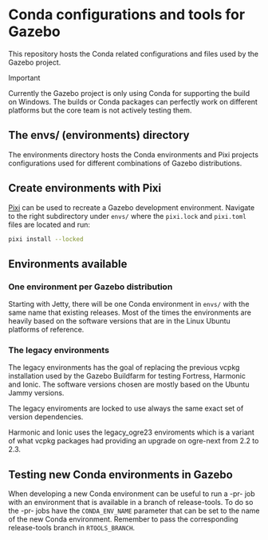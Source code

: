 # Conda configurations and tools for Gazebo

This repository hosts the Conda related configurations and files used
by the Gazebo project.

> [!IMPORTANT]
> Currently the Gazebo project is only using Conda for supporting the
> build on Windows. The builds or Conda packages can perfectly work
> on different platforms but the core team is not actively testing
> them.

## The envs/ (environments) directory

The environments directory hosts the Conda environments and Pixi projects
configurations used for different combinations of Gazebo distributions.

## Create environments with Pixi

[Pixi](https://prefix.dev/) can be used to recreate a Gazebo development
environment. Navigate to the right subdirectory under `envs/` where the
`pixi.lock` and `pixi.toml` files are located and run:

```bash
pixi install --locked
```

## Environments available

### One environment per Gazebo distribution

Starting with Jetty, there will be one Conda environment in `envs/` with
the same name that existing releases. Most of the times the environments
are heavily based on the software versions that are in the Linux Ubuntu
platforms of reference.

### The legacy environments

The legacy environments has the goal of replacing the previous vcpkg
installation used by the Gazebo Buildfarm for testing Fortress, Harmonic
and Ionic. The software versions chosen are mostly based on the Ubuntu
Jammy versions.

The legacy enviroments are locked to use always the same exact set of
version dependencies.

Harmonic and Ionic uses the legacy_ogre23 enviroments which is a variant
of what vcpkg packages had providing an upgrade on ogre-next from 2.2 to
2.3.

## Testing new Conda environments in Gazebo

When developing a new Conda environment can be useful to run a -pr- job
with an environment that is available in a branch of release-tools. To
do so the -pr- jobs have the `CONDA_ENV_NAME` parameter that can be set
to the name of the new Conda environment. Remember to pass the
corresponding release-tools branch in `RTOOLS_BRANCH`.
